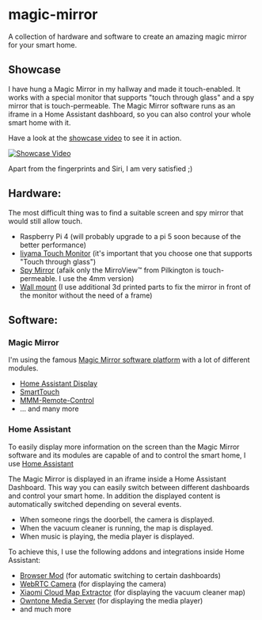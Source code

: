 # magic-mirror
A collection of hardware and software to create an amazing magic mirror for your smart home.

## Showcase 

I have hung a Magic Mirror in my hallway and made it touch-enabled. 
It works with a special monitor that supports "touch through glass" and a spy mirror that is touch-permeable.
The Magic Mirror software runs as an iframe in a Home Assistant dashboard, so you can also control your whole smart home with it.

Have a look at the [showcase video](https://www.youtube.com/watch?v=HoU3uVTFj8k) to see it in action.

[![Showcase Video](https://img.youtube.com/vi/HoU3uVTFj8k/0.jpg)](https://www.youtube.com/watch?v=HoU3uVTFj8k)

Apart from the fingerprints and Siri, I am very satisfied ;)

## Hardware:

The most difficult thing was to find a suitable screen and spy mirror that would still allow touch. 

- Raspberry Pi 4 (will probably upgrade to a pi 5 soon because of the better performance)
- [Iiyama Touch Monitor](https://iiyama.com/de_de/produkte/prolite-tf2234mc-b7x/) (it's important that you choose one that supports "Touch through glass")
- [Spy Mirror](https://www.glas-star.de/pages/smart-mirror-glas) (afaik only the MirroView™ from Pilkington is touch-permeable. I use the 4mm version)
- [Wall mount](https://amzn.eu/d/0x3sJC1) (I use additional 3d printed parts to fix the mirror in front of the monitor without the need of a frame) 



## Software:

### Magic Mirror

I'm using the famous [Magic Mirror software platform](https://magicmirror.builders/) with a lot of different modules.

- [Home Assistant Display](https://github.com/wonderslug/MMM-HomeAssistantDisplay)
- [SmartTouch](https://github.com/EbenKouao/MMM-SmartTouch)
- [MMM-Remote-Control](https://github.com/Jopyth/MMM-Remote-Control)
- ... and many more

### Home Assistant

To easily display more information on the screen than the Magic Mirror software and its modules are capable of and to control the smart home, I use [Home Assistant](https://www.home-assistant.io/)

The Magic Mirror is displayed in an iframe inside a Home Assistant Dashboard. This way you can easily switch between different dashboards and control your smart home. In addition the displayed content is automatically switched depending on several events. 

- When someone rings the doorbell, the camera is displayed. 
- When the vacuum cleaner is running, the map is displayed. 
- When music is playing, the media player is displayed.

To achieve this, I use the following addons and integrations inside Home Assistant:

- [Browser Mod](https://github.com/thomasloven/hass-browser_mod) (for automatic switching to certain dashboards)
- [WebRTC Camera](https://github.com/AlexxIT/WebRTC) (for displaying the camera)
- [Xiaomi Cloud Map Extractor](https://github.com/PiotrMachowski/Home-Assistant-custom-components-Xiaomi-Cloud-Map-Extractor) (for displaying the vacuum cleaner map)
- [Owntone Media Server](https://github.com/owntone/owntone-server) (for displaying the media player)
- and much more

